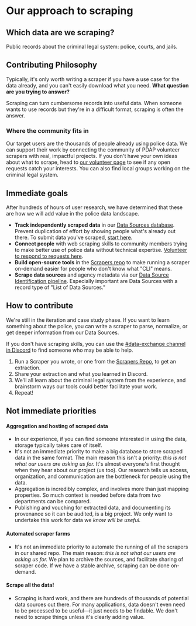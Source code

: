 # Our approach to scraping

## Which data are we scraping?

Public records about the criminal legal system: police, courts, and jails.

## Contributing Philosophy

Typically, it's only worth writing a scraper if you have a use case for the data already, and you can't easily download what you need. **What question are you trying to answer?**

Scraping can turn cumbersome records into useful data. When someone wants to use records but they're in a difficult format, scraping is often the answer.

### Where the community fits in

Our target users are the thousands of people already using police data. We can support their work by connecting the community of PDAP volunteer scrapers with real, impactful projects. If you don't have your own ideas about what to scrape, head to [our volunteer page](https://pdap.io/volunteer) to see if any open requests catch your interests. You can also find local groups working on the criminal legal system.

## Immediate goals

After hundreds of hours of user research, we have determined that these are how we will add value in the police data landscape.

* **Track independently scraped data** in our [Data Sources database](broken-reference). Prevent duplication of effort by showing people what's already out there. To submit data you've scraped, [start here](../submit-data-sources.md).
* **Connect people** with web scraping skills to community members trying to make better use of police data without technical expertise. [Volunteer to respond to requests here](https://airtable.com/shrS4PAZTYVT1zSq8).
* **Build open-source tools** in the [Scrapers repo](https://github.com/Police-Data-Accessibility-Project/scrapers) to make running a scraper on-demand easier for people who don't know what "CLI" means.
* **Scrape data sources** and agency metadata via our [Data Source Identification pipeline](https://github.com/Police-Data-Accessibility-Project/data-source-identification). Especially important are Data Sources with a record type of "List of Data Sources."

## How to contribute

We're still in the iteration and case study phase. If you want to learn something about the police, you can write a scraper to parse, normalize, or get deeper information from our Data Sources.

If you don't have scraping skills, you can use the [#data-exchange channel in Discord](https://discord.com/channels/828274060034965575/1006564024894378106) to find someone who may be able to help.

1. Run a Scraper you wrote, or one from the [Scrapers Repo](https://github.com/Police-Data-Accessibility-Project/scrapers), to get an extraction.
2. Share your extraction and what you learned in Discord.
3. We'll all learn about the criminal legal system from the experience, and brainstorm ways our tools could better facilitate your work.
4. Repeat!

## Not immediate priorities

#### Aggregation and hosting of scraped data

* In our experience, if you can find someone interested in using the data, storage typically takes care of itself.
* It's not an immediate priority to make a big database to store scraped data in the same format. The main reason this isn't a priority: _this is not what our users are asking us for._ It's almost everyone's first thought when they hear about our project (us too). Our research tells us access, organization, and communication are the bottleneck for people using the data.
* Aggregation is incredibly complex, and involves more than just mapping properties. So much context is needed before data from two departments can be compared.
* Publishing and vouching for extracted data, and documenting its provenance so it can be audited, is a big project. We only want to undertake this work for data we _know will be useful._

#### Automated scraper farms

* It's not an immediate priority to automate the running of all the scrapers in our shared repo. The main reason: _this is not what our users are asking us for._ We plan to archive the sources, and facilitate sharing of scraper code. If we have a stable archive, scraping can be done on-demand.

#### Scrape all the data!

* Scraping is hard work, and there are hundreds of thousands of potential data sources out there. For many applications, data doesn't even need to be processed to be useful—it just needs to be findable. We don't need to scrape things unless it's clearly adding value.
